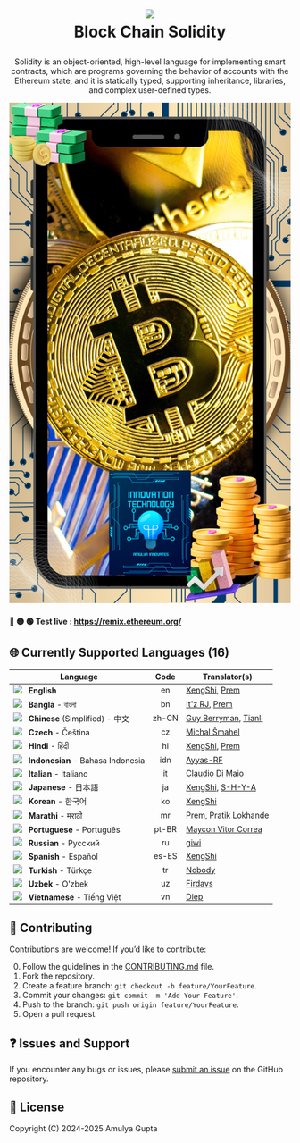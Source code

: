 <h1 align="center">

  <a href="https://xengshi.github.io/materialYouNewTab/"><img src="https://i.ibb.co/x11pGSs/icon-128.png" width="50"></a>
  <br>
  Block Chain Solidity

</h1>
<div align="center">

Solidity is an object-oriented, high-level language for implementing smart contracts, which are programs governing the behavior of accounts with the Ethereum state, and it is statically typed, supporting inheritance, libraries, and complex user-defined types.

</div>


<a href="https://github.com/AmulyaInnovates" target="_blank"> <img src="https://github.com/AmulyaInnovates/Block-Chain-Solidity/blob/49222712f28e391b02c1591c316882372ad77a7d/Images/Copy%20of%20Copy%20of%20Black%20And%20Beige%20Minimal%20Maha%20Shivratri%20Instagram%20Story.png"></a>


#### 🔴 🟡 🟢 Test live : https://remix.ethereum.org/


## 🌐 Currently Supported Languages (16)

| Language                                                                                   |  Code  | Translator(s)                                                                          |
|--------------------------------------------------------------------------------------------|:------:|----------------------------------------------------------------------------------------|
| <img src='https://flagcdn.com/us.svg' width=20> &nbsp; **English**                         |   en   | [XengShi](https://github.com/XengShi/), [Prem](https://github.com/prem-k-r/)           |
| <img src='https://flagcdn.com/bd.svg' width=20> &nbsp; **Bangla** - বাংলা                   |   bn   | [It'z RJ](https://github.com/itz-rj-here/), [Prem](https://github.com/prem-k-r/)       |
| <img src='https://flagcdn.com/cn.svg' width=20> &nbsp; **Chinese** (Simplified) - 中文     |  zh-CN | [Guy Berryman](https://github.com/Guy-Berryman), [Tianli](https://github.com/TIANLI0)   |
| <img src='https://flagcdn.com/cz.svg' width=20> &nbsp; **Czech** - Čeština                 |   cz   | [Michal Šmahel](https://github.com/ceskyDJ/)                                           |
| <img src='https://flagcdn.com/in.svg' width=20> &nbsp; **Hindi** - हिंदी                     |   hi   | [XengShi](https://github.com/XengShi/), [Prem](https://github.com/prem-k-r/)           |
| <img src='https://flagcdn.com/id.svg' width=20> &nbsp; **Indonesian** - Bahasa Indonesia   |  idn   | [Ayyas-RF](https://github.com/Ayyas-RF/)                                               |
| <img src='https://flagcdn.com/it.svg' width=20> &nbsp; **Italian** - Italiano              |   it   | [Claudio Di Maio](https://github.com/ZiClaud/)                                         |
| <img src='https://flagcdn.com/jp.svg' width=20> &nbsp; **Japanese** - 日本語                |   ja   | [XengShi](https://github.com/XengShi/), [S-H-Y-A](https://github.com/S-H-Y-A/)         |
| <img src='https://flagcdn.com/kr.svg' width=20> &nbsp; **Korean** - 한국어                  |   ko   | [XengShi](https://github.com/XengShi/)                                                 |
| <img src='https://flagcdn.com/in.svg' width=20> &nbsp; **Marathi** - मराठी                  |   mr   | [Prem](https://github.com/prem-k-r/), [Pratik Lokhande](https://github.com/konprtk)    |
| <img src='https://flagcdn.com/br.svg' width=20> &nbsp; **Portuguese** - Português          |  pt-BR | [Maycon Vitor Correa](https://github.com/MestreWalla/)                                 |
| <img src='https://flagcdn.com/ru.svg' width=20> &nbsp; **Russian** - Русский               |   ru   | [giwi](https://github.com/giwih/)                                                      |
| <img src='https://flagcdn.com/es.svg' width=20> &nbsp; **Spanish** - Español               |  es-ES | [XengShi](https://github.com/XengShi/)                                                 |
| <img src='https://flagcdn.com/tr.svg' width=20> &nbsp; **Turkish** - Türkçe                |   tr   | [Nobody](https://github.com/Nobody9512/)                                               |
| <img src='https://flagcdn.com/uz.svg' width=20> &nbsp; **Uzbek** - O'zbek                  |   uz   | [Firdavs](https://github.com/Firdavs9512/)                                             |
| <img src='https://flagcdn.com/vn.svg' width=20> &nbsp; **Vietnamese** - Tiếng Việt         |   vn   | [Diep](https://github.com/diepdo1810/)                                                 |


## 🤝 Contributing

Contributions are welcome! If you’d like to contribute:

0. Follow the guidelines in the [CONTRIBUTING.md](./CONTRIBUTING.md) file.
1. Fork the repository.
2. Create a feature branch: `git checkout -b feature/YourFeature`.
3. Commit your changes: `git commit -m 'Add Your Feature'`.
4. Push to the branch: `git push origin feature/YourFeature`.
5. Open a pull request.

## ❓ Issues and Support

If you encounter any bugs or issues, please [submit an issue](https://github.com/AmulyaInnovates/Block-Chain-Solidity/issues) on the GitHub repository. 

## 📜 License
Copyright (C) 2024-2025 Amulya Gupta
